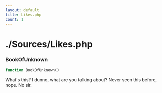 ```yaml
---
layout: default
title: Likes.php
count: 1
---
```


# ./Sources/Likes.php

### BookOfUnknown

```php
function BookOfUnknown()
```
What's this?  I dunno, what are you talking about?  Never seen this before, nope.  No sir.




